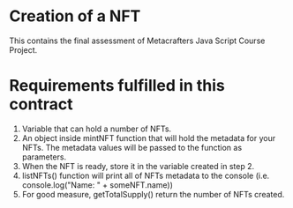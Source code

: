 # Creation of a NFT 
This contains the final assessment of Metacrafters Java Script Course Project.
# Requirements fulfilled in this contract
1. Variable that can hold a number of NFTs.
2. An object inside mintNFT function that will hold the metadata for your NFTs. The metadata values will be passed to the function as parameters.
3. When the NFT is ready, store it in the variable created in step 2.
4. listNFTs() function will print all of NFTs metadata to the console (i.e. console.log("Name: " + someNFT.name))
5. For good measure, getTotalSupply() return the number of NFTs created.
